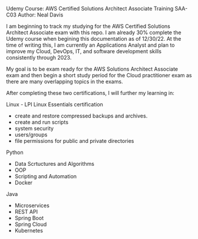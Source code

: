 Udemy Course: 
  AWS Certified Solutions Architect Associate Training SAA-C03 
Author:
  Neal Davis

  I am beginning to track my studying for the AWS Certified Solutions Architect Associate exam with this repo.  I am already 30% complete the Udemy course when begining this documentation as of 12/30/22. At the time of writing this, I am currently an Applications Analyst and plan to improve my Cloud, DevOps, IT, and software development skills consistently through 2023.
  
  My goal is to be exam ready for the AWS Solutions Architect Associate exam and then begin a short study period for the Cloud practitioner exam as there are many overlapping topics in the exams. 
  
After completing these two certifications, I will further my learning in:
  
 Linux - LPI Linux Essentials certification
  - create and restore compressed backups and archives.
  - create and run scripts
  - system security
  - users/groups
  - file permissions for public and private directories
  
 Python
  - Data Scrtuctures and Algorithms
  - OOP
  - Scripting and Automation
  - Docker
  
 Java
  - Microservices
  - REST API
  - Spring Boot
  - Spring Cloud
  - Kubernetes
  


